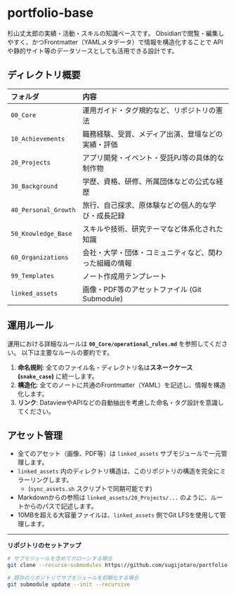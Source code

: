 # portfolio-base

杉山丈太郎の実績・活動・スキルの知識ベースです。
Obsidianで閲覧・編集しやすく、かつFrontmatter（YAMLメタデータ）で情報を構造化することで
APIや静的サイト等のデータソースとしても活用できる設計です。

## ディレクトリ概要

| フォルダ | 内容 |
|:--- |:---|
| `00_Core` | 運用ガイド・タグ規約など、リポジトリの憲法 |
| `10_Achievements` | 職務経験、受賞、メディア出演、登壇などの実績・評価 |
| `20_Projects` | アプリ開発・イベント・受託PJ等の具体的な制作物 |
| `30_Background` | 学歴、資格、研修、所属団体などの公式な経歴 |
| `40_Personal_Growth` | 旅行、自己探求、原体験などの個人的な学び・成長記録 |
| `50_Knowledge_Base` | スキルや技術、研究テーマなど体系化された知識 |
| `60_Organizations` | 会社・大学・団体・コミュニティなど、関わった組織の情報 |
| `99_Templates` | ノート作成用テンプレート |
| `linked_assets` | 画像・PDF等のアセットファイル (Git Submodule) |

## 運用ルール

運用における詳細なルールは **`00_Core/operational_rules.md`** を参照してください。
以下は主要なルールの要約です。

1.  **命名規則**: 全てのファイル名・ディレクトリ名は**スネークケース (`snake_case`)** に統一します。
2.  **構造化**: 全てのノートに共通のFrontmatter（YAML）を記述し、情報を構造化します。
3.  **リンク**: DataviewやAPIなどの自動抽出を考慮した命名・タグ設計を意識してください。

## アセット管理

- 全てのアセット（画像、PDF等）は `linked_assets` サブモジュールで一元管理します。
- `linked_assets` 内のディレクトリ構造は、このリポジトリの構造を完全にミラーリングします。
  - (`sync_assets.sh` スクリプトで同期可能です)
- Markdownからの参照は `linked_assets/20_Projects/...` のように、ルートからのパスで記述します。
- 10MBを超える大容量ファイルは、`linked_assets` 側でGit LFSを使用して管理します。

---
**リポジトリのセットアップ**

```bash
# サブモジュールを含めてクローンする場合
git clone --recurse-submodules https://github.com/sugijotaro/portfolio-base.git

# 既存のリポジトリでサブモジュールを初期化する場合
git submodule update --init --recursive
```
